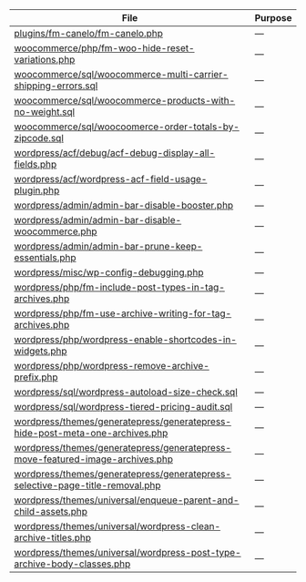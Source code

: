| File | Purpose |
|------|---------|
| [plugins/fm-canelo/fm-canelo.php](https://github.com/gcordner/code-snippets/blob/main/plugins/fm-canelo/fm-canelo.php) | — |
| [woocommerce/php/fm-woo-hide-reset-variations.php](https://github.com/gcordner/code-snippets/blob/main/woocommerce/php/fm-woo-hide-reset-variations.php) | — |
| [woocommerce/sql/woocommerce-multi-carrier-shipping-errors.sql](https://github.com/gcordner/code-snippets/blob/main/woocommerce/sql/woocommerce-multi-carrier-shipping-errors.sql) | — |
| [woocommerce/sql/woocommerce-products-with-no-weight.sql](https://github.com/gcordner/code-snippets/blob/main/woocommerce/sql/woocommerce-products-with-no-weight.sql) | — |
| [woocommerce/sql/woocoomerce-order-totals-by-zipcode.sql](https://github.com/gcordner/code-snippets/blob/main/woocommerce/sql/woocoomerce-order-totals-by-zipcode.sql) | — |
| [wordpress/acf/debug/acf-debug-display-all-fields.php](https://github.com/gcordner/code-snippets/blob/main/wordpress/acf/debug/acf-debug-display-all-fields.php) | — |
| [wordpress/acf/wordpress-acf-field-usage-plugin.php](https://github.com/gcordner/code-snippets/blob/main/wordpress/acf/wordpress-acf-field-usage-plugin.php) | — |
| [wordpress/admin/admin-bar-disable-booster.php](https://github.com/gcordner/code-snippets/blob/main/wordpress/admin/admin-bar-disable-booster.php) | — |
| [wordpress/admin/admin-bar-disable-woocommerce.php](https://github.com/gcordner/code-snippets/blob/main/wordpress/admin/admin-bar-disable-woocommerce.php) | — |
| [wordpress/admin/admin-bar-prune-keep-essentials.php](https://github.com/gcordner/code-snippets/blob/main/wordpress/admin/admin-bar-prune-keep-essentials.php) | — |
| [wordpress/misc/wp-config-debugging.php](https://github.com/gcordner/code-snippets/blob/main/wordpress/misc/wp-config-debugging.php) | — |
| [wordpress/php/fm-include-post-types-in-tag-archives.php](https://github.com/gcordner/code-snippets/blob/main/wordpress/php/fm-include-post-types-in-tag-archives.php) | — |
| [wordpress/php/fm-use-archive-writing-for-tag-archives.php](https://github.com/gcordner/code-snippets/blob/main/wordpress/php/fm-use-archive-writing-for-tag-archives.php) | — |
| [wordpress/php/wordpress-enable-shortcodes-in-widgets.php](https://github.com/gcordner/code-snippets/blob/main/wordpress/php/wordpress-enable-shortcodes-in-widgets.php) | — |
| [wordpress/php/wordpress-remove-archive-prefix.php](https://github.com/gcordner/code-snippets/blob/main/wordpress/php/wordpress-remove-archive-prefix.php) | — |
| [wordpress/sql/wordpress-autoload-size-check.sql](https://github.com/gcordner/code-snippets/blob/main/wordpress/sql/wordpress-autoload-size-check.sql) | — |
| [wordpress/sql/wordpress-tiered-pricing-audit.sql](https://github.com/gcordner/code-snippets/blob/main/wordpress/sql/wordpress-tiered-pricing-audit.sql) | — |
| [wordpress/themes/generatepress/generatepress-hide-post-meta-one-archives.php](https://github.com/gcordner/code-snippets/blob/main/wordpress/themes/generatepress/generatepress-hide-post-meta-one-archives.php) | — |
| [wordpress/themes/generatepress/generatepress-move-featured-image-archives.php](https://github.com/gcordner/code-snippets/blob/main/wordpress/themes/generatepress/generatepress-move-featured-image-archives.php) | — |
| [wordpress/themes/generatepress/generatepress-selective-page-title-removal.php](https://github.com/gcordner/code-snippets/blob/main/wordpress/themes/generatepress/generatepress-selective-page-title-removal.php) | — |
| [wordpress/themes/universal/enqueue-parent-and-child-assets.php](https://github.com/gcordner/code-snippets/blob/main/wordpress/themes/universal/enqueue-parent-and-child-assets.php) | — |
| [wordpress/themes/universal/wordpress-clean-archive-titles.php](https://github.com/gcordner/code-snippets/blob/main/wordpress/themes/universal/wordpress-clean-archive-titles.php) | — |
| [wordpress/themes/universal/wordpress-post-type-archive-body-classes.php](https://github.com/gcordner/code-snippets/blob/main/wordpress/themes/universal/wordpress-post-type-archive-body-classes.php) | — |
